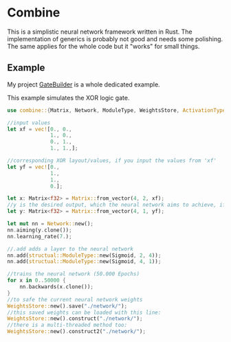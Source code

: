 # Combine

This is a simplistic neural network framework written in Rust. 
The implementation of generics is probably not good and needs some polishing.
The same applies for the whole code but it "works" for small things.

## Example

My project [GateBuilder] is a whole dedicated example.

[GateBuilder]: https://github.com/elftausend/GateBuilder/blob/main/src/training/train.rs
This example simulates the XOR logic gate.

```rust
use combine::{Matrix, Network, ModuleType, WeightsStore, ActivationType::Sigmoid};

//input values
let xf = vec![0., 0.,
              1., 0.,
              0., 1.,
              1., 1.,];

//corresponding XOR layout/values, if you input the values from 'xf'
let yf = vec![0.,
              1.,
              1.,
              0.];

let x: Matrix<f32> = Matrix::from_vector(4, 2, xf);
//y is the desired output, which the neural network aims to achieve, if you input x
let y: Matrix<f32> = Matrix::from_vector(4, 1, yf); 

let mut nn = Network::new();
nn.aiming(y.clone());
nn.learning_rate(7.);

//.add adds a layer to the neural network
nn.add(structual::ModuleType::new(Sigmoid, 2, 4));
nn.add(structual::ModuleType::new(Sigmoid, 4, 1));

//trains the neural network (50.000 Epochs)
for x in 0..50000 {
    nn.backwards(x.clone());
}
//to safe the current neural network weights
WeightsStore::new().save("./network/");
//this saved weights can be loaded with this line:
WeightsStore::new().construct("./network/");
//there is a multi-threaded method too:
WeightsStore::new().construct2("./network/");
```